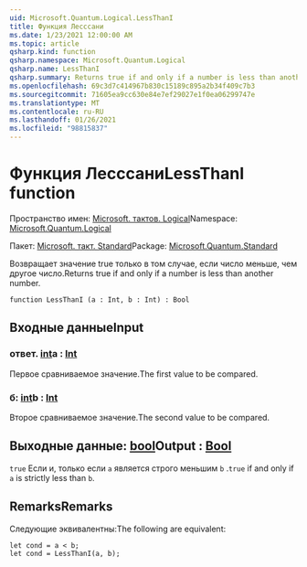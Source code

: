 ```yaml
---
uid: Microsoft.Quantum.Logical.LessThanI
title: Функция Лесссани
ms.date: 1/23/2021 12:00:00 AM
ms.topic: article
qsharp.kind: function
qsharp.namespace: Microsoft.Quantum.Logical
qsharp.name: LessThanI
qsharp.summary: Returns true if and only if a number is less than another number.
ms.openlocfilehash: 69c3d7c414967b830c15189c895a2b34f409c7b3
ms.sourcegitcommit: 71605ea9cc630e84e7ef29027e1f0ea06299747e
ms.translationtype: MT
ms.contentlocale: ru-RU
ms.lasthandoff: 01/26/2021
ms.locfileid: "98815837"
---
```

# <a name="lessthani-function"></a><span data-ttu-id="eaf5b-102">Функция Лесссани</span><span class="sxs-lookup"><span data-stu-id="eaf5b-102">LessThanI function</span></span>

<span data-ttu-id="eaf5b-103">Пространство имен: [Microsoft. тактов. Logical](xref:Microsoft.Quantum.Logical)</span><span class="sxs-lookup"><span data-stu-id="eaf5b-103">Namespace: [Microsoft.Quantum.Logical](xref:Microsoft.Quantum.Logical)</span></span>

<span data-ttu-id="eaf5b-104">Пакет: [Microsoft. такт. Standard](https://nuget.org/packages/Microsoft.Quantum.Standard)</span><span class="sxs-lookup"><span data-stu-id="eaf5b-104">Package: [Microsoft.Quantum.Standard](https://nuget.org/packages/Microsoft.Quantum.Standard)</span></span>


<span data-ttu-id="eaf5b-105">Возвращает значение true только в том случае, если число меньше, чем другое число.</span><span class="sxs-lookup"><span data-stu-id="eaf5b-105">Returns true if and only if a number is less than another number.</span></span>

```qsharp
function LessThanI (a : Int, b : Int) : Bool
```


## <a name="input"></a><span data-ttu-id="eaf5b-106">Входные данные</span><span class="sxs-lookup"><span data-stu-id="eaf5b-106">Input</span></span>

### <a name="a--int"></a><span data-ttu-id="eaf5b-107">ответ. [int](xref:microsoft.quantum.lang-ref.int)</span><span class="sxs-lookup"><span data-stu-id="eaf5b-107">a : [Int](xref:microsoft.quantum.lang-ref.int)</span></span>

<span data-ttu-id="eaf5b-108">Первое сравниваемое значение.</span><span class="sxs-lookup"><span data-stu-id="eaf5b-108">The first value to be compared.</span></span>


### <a name="b--int"></a><span data-ttu-id="eaf5b-109">б: [int](xref:microsoft.quantum.lang-ref.int)</span><span class="sxs-lookup"><span data-stu-id="eaf5b-109">b : [Int](xref:microsoft.quantum.lang-ref.int)</span></span>

<span data-ttu-id="eaf5b-110">Второе сравниваемое значение.</span><span class="sxs-lookup"><span data-stu-id="eaf5b-110">The second value to be compared.</span></span>



## <a name="output--bool"></a><span data-ttu-id="eaf5b-111">Выходные данные: [bool](xref:microsoft.quantum.lang-ref.bool)</span><span class="sxs-lookup"><span data-stu-id="eaf5b-111">Output : [Bool](xref:microsoft.quantum.lang-ref.bool)</span></span>

<span data-ttu-id="eaf5b-112">`true` Если и, только если `a` является строго меньшим `b` .</span><span class="sxs-lookup"><span data-stu-id="eaf5b-112">`true` if and only if `a` is strictly less than `b`.</span></span>

## <a name="remarks"></a><span data-ttu-id="eaf5b-113">Remarks</span><span class="sxs-lookup"><span data-stu-id="eaf5b-113">Remarks</span></span>

<span data-ttu-id="eaf5b-114">Следующие эквивалентны:</span><span class="sxs-lookup"><span data-stu-id="eaf5b-114">The following are equivalent:</span></span>

```qsharp
let cond = a < b;
let cond = LessThanI(a, b);
```